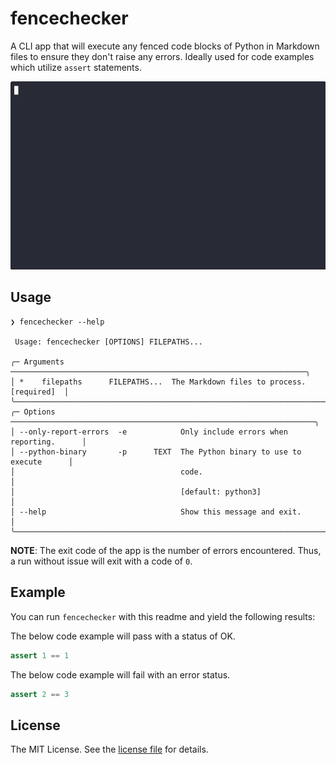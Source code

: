 fencechecker
============

A CLI app that will execute any fenced code blocks of Python in Markdown files to ensure they don't raise any errors.
Ideally used for code examples which utilize `assert` statements.

![Animated demo of fencechecker.](images/demo.gif)

Usage
-----

```sh-session
❯ fencechecker --help
                                                                                
 Usage: fencechecker [OPTIONS] FILEPATHS...                                     
                                                                                
╭─ Arguments ──────────────────────────────────────────────────────────────────╮
│ *    filepaths      FILEPATHS...  The Markdown files to process. [required]  │
╰──────────────────────────────────────────────────────────────────────────────╯
╭─ Options ────────────────────────────────────────────────────────────────────╮
│ --only-report-errors  -e            Only include errors when reporting.      │
│ --python-binary       -p      TEXT  The Python binary to use to execute      │
│                                     code.                                    │
│                                     [default: python3]                       │
│ --help                              Show this message and exit.              │
╰──────────────────────────────────────────────────────────────────────────────╯
```

**NOTE**: The exit code of the app is the number of errors encountered. Thus, a run without issue will exit with a code
          of `0`.

Example
-------

You can run `fencechecker` with this readme and yield the following results:

The below code example will pass with a status of OK.

```python
assert 1 == 1
```

The below code example will fail with an error status.

```python
assert 2 == 3
```

License
-------

The MIT License. See the [license file](LICENSE) for details.
